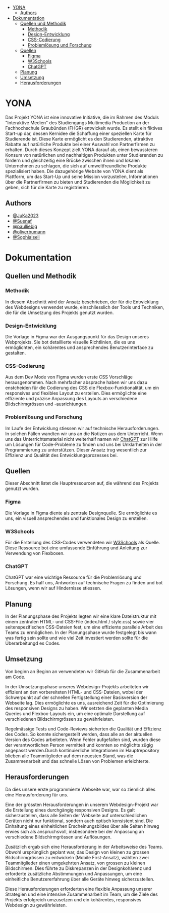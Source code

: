 - [YONA](#yona)
  - [Authors](#authors)
- [Dokumentation](#dokumentation)
  - [Quellen und Methodik](#quellen-und-methodik)
    - [Methodik](#methodik)
    - [Design-Entwicklung](#design-entwicklung)
    - [CSS-Codierung](#css-codierung)
    - [Problemlösung und Forschung](#problemlösung-und-forschung)
  - [Quellen](#quellen)
    - [Figma](#figma)
    - [W3Schools](#w3schools)
    - [ChatGPT](#chatgpt)
  - [Planung](#planung)
  - [Umsetzung](#umsetzung)
  - [Herausforderungen](#herausforderungen)

# YONA

Das Projekt YONA ist eine innovative Initiative, die im Rahmen des Moduls "Interaktive Medien" des Studiengangs Multimedia Production an der Fachhochschule Graubünden (FHGR) entwickelt wurde. Es stellt ein fiktives Start-up dar, dessen Kernidee die Schaffung einer speziellen Karte für Studierende ist. Diese Karte ermöglicht es den Studierenden, attraktive Rabatte auf natürliche Produkte bei einer Auswahl von Partnerfirmen zu erhalten. Durch dieses Konzept zielt YONA darauf ab, einen bewussteren Konsum von natürlichen und nachhaltigen Produkten unter Studierenden zu fördern und gleichzeitig eine Brücke zwischen ihnen und lokalen Unternehmen zu schlagen, die sich auf umweltfreundliche Produkte spezialisiert haben. Die dazugehörige Website von YONA dient als Plattform, um das Start-Up und seine Mission vorzustellen, Informationen über die Partnerfirmen zu bieten und Studierenden die Möglichkeit zu geben, sich für die Karte zu registrieren.

## Authors

- [@JuKa2023](https://github.com/JuKa2023)
- [@Suenaf](https://github.com/Suenaf)
- [@paulliebig](https://github.com/paulliebig)
- [@oliverbumann](https://github.com/oliverbumann)
- [@SophiaIseli](https://github.com/SophiaIseli)

# Dokumentation

## Quellen und Methodik

### Methodik

In diesem Abschnitt wird der Ansatz beschrieben, der für die Entwicklung des Webdesigns verwendet wurde, einschliesslich der Tools und Techniken, die für die Umsetzung des Projekts genutzt wurden.

### Design-Entwicklung

Die Vorlage in Figma war der Ausgangspunkt für das Design unseres Webprojekts. Sie bot detaillierte visuelle Richtlinien, die es uns ermöglichten, ein kohärentes und ansprechendes Benutzerinterface zu gestalten.

### CSS-Codierung

Aus dem Dev Mode von Figma wurden erste CSS Vorschläge herausgenommen. Nach mehrfacher absprache haben wir uns dazu enstcheiden für die Codierung des CSS die Flexbox-Funktionalität, um ein responsives und flexibles Layout zu erstellen. Dies ermöglichte eine effiziente und präzise Anpassung des Layouts an verschiedene Bildschirmgrössen und -ausrichtungen.

### Problemlösung und Forschung

Im Laufe der Entwicklung stiessen wir auf technische Herausforderungen. In solchen Fällen wandten wir uns an die Notizen aus dem Unterricht. Wenn uns das Unterrichtsmaterial nicht weiterhalf namen wir [ChatGPT](https://chat.openai.com/c/0c86d02e-cf73-4878-8671-4585188888fa) zur Hilfe um Lösungen für Code-Probleme zu finden und uns bei Unklarheiten in der Programmierung zu unterstützen. Dieser Ansatz trug wesentlich zur Effizienz und Qualität des Entwicklungsprozesses bei.

## Quellen

Dieser Abschnitt listet die Hauptressourcen auf, die während des Projekts genutzt wurden.

### Figma

Die Vorlage in Figma diente als zentrale Designquelle. Sie ermöglichte es uns, ein visuell ansprechendes und funktionales Design zu erstellen.

### W3Schools

Für die Erstellung des CSS-Codes verwendeten wir [W3Schools](https://www.w3schools.com/css/css3_flexbox.asp) als Quelle. Diese Ressource bot eine umfassende Einführung und Anleitung zur Verwendung von Flexboxen.

### ChatGPT

ChatGPT war eine wichtige Ressource für die Problemlösung und Forschung. Es half uns, Antworten auf technische Fragen zu finden und bot Lösungen, wenn wir auf Hindernisse stiessen.

## Planung

In der Planungsphase des Projekts legten wir eine klare Dateistruktur mit einem zentralen HTML- und CSS-File (index.html / style.css) sowie vier seitenspezifischen CSS-Dateien fest, um eine effiziente parallele Arbeit des Teams zu ermöglichen. In der Planungsphase wurde festgelegt bis wann was fertig sein sollte und wie viel Zeit investiert werden sollte für die Überarbeitungd es Codes.

## Umsetzung

Von beginn an Beginn an verwendeten wir GitHub für die Zusammenarbeit am Code.

In der Umsetzungsphase unseres Webdesign-Projekts arbeiteten wir effizient an den vorbereiteten HTML- und CSS-Dateien, wobei der Schwerpunkt auf der schnellen Fertigstellung einer Basisversion der Webseite lag. Dies ermöglichte es uns, ausreichend Zeit für die Optimierung des responsiven Designs zu haben. Wir setzten die geplanten Media Queries und Flexbox-Layouts ein, um eine optimale Darstellung auf verschiedenen Bildschirmgrössen zu gewährleisten.

Regelmässige Tests und Code-Reviews sicherten die Qualität und Effizienz des Codes. So konnte sichergestellt werden, dass alle an der aktuellen Version des Codes arbeiteten. Wenn Fehler aufgefallen sind, wurden diese der verantwortlichen Person vermittelt und konnten so möglichts zügig angepasst werden.Durch kontinuierliche Integrationen im Hauptrepository blieben alle Teammitglieder auf dem neuesten Stand, was die Zusammenarbeit und das schnelle Lösen von Problemen erleichterte.

## Herausforderungen

Da dies unsere erste programmierte Webseite war, war so ziemlich alles eine Herausforderung für uns.

Eine der grössten Herausforderungen in unserem Webdesign-Projekt war die Erstellung eines durchgängig responsiven Designs. Es galt sicherzustellen, dass alle Seiten der Webseite auf unterschiedlichen Geräten nicht nur funktional, sondern auch optisch konsistent sind. Die Einhaltung eines einheitlichen Erscheinungsbildes über alle Seiten hinweg erwies sich als anspruchsvoll, insbesondere bei der Anpassung an verschiedene Bildschirmgrössen und Auflösungen.

Zusätzlich ergab sich eine Herausforderung in der Arbeitsweise des Teams. Obwohl ursprünglich geplant war, das Design von kleinen zu grossen Bildschirmgrössen zu entwickeln (Mobile First-Ansatz), wählten zwei Teammitglieder einen umgekehrten Ansatz, von grossen zu kleinen Bildschirmen. Dies führte zu Diskrepanzen in der Designkohärenz und erforderte zusätzliche Abstimmungen und Anpassungen, um eine einheitliche Benutzererfahrung über alle Geräte hinweg sicherzustellen.

Diese Herausforderungen erforderten eine flexible Anpassung unserer Strategien und eine intensive Zusammenarbeit im Team, um die Ziele des Projekts erfolgreich umzusetzen und ein kohärentes, responsives Webdesign zu gewährleisten.
